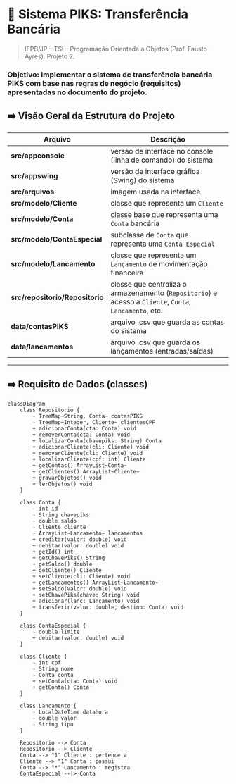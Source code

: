 # 💱 Sistema PIKS: Transferência Bancária
> IFPB/JP – TSI – Programação Orientada a Objetos (Prof. Fausto Ayres). Projeto 2.

### Objetivo: Implementar o sistema de transferência bancária PIKS com base nas regras de negócio (requisitos) apresentadas no documento do projeto.
## ➡️ Visão Geral da Estrutura do Projeto
| Arquivo          | Descrição                                                                                  |
|-----------------------------|--------------------------------------------------------------------------------------------|
| **src/appconsole**| versão de interface no console (linha de comando) do sistema |
| **src/appswing**| versão de interface gráfica (Swing) do sistema |
| **src/arquivos**| imagem usada na interface |
| **src/modelo/Cliente** | classe que representa um `Cliente` |
| **src/modelo/Conta** | classe base que representa uma `Conta` bancária |
| **src/modelo/ContaEspecial**| subclasse de `Conta` que representa uma `Conta Especial` |
| **src/modelo/Lancamento** | classe que representa um `Lançamento` de movimentação financeira |
| **src/repositorio/Repositorio** | classe que centraliza o armazenamento (`Repositorio`) e acesso a `Cliente`, `Conta`, `Lancamento`, etc. |
| **data/contasPIKS** | arquivo .csv que guarda as contas do sistema |
| **data/lancamentos**| arquivo .csv que guarda os lançamentos (entradas/saídas) |

---
## ➡️ Requisito de Dados (classes)
```mermaid
classDiagram
    class Repositorio {
        - TreeMap~String, Conta~ contasPIKS
        - TreeMap~Integer, Cliente~ clientesCPF
        + adicionarConta(cta: Conta) void
        + removerConta(cta: Conta) void
        + localizarConta(chavepiks: String) Conta
        + adicionarCliente(cli: Cliente) void
        + removerCliente(cli: Cliente) void
        + localizarCliente(cpf: int) Cliente
        + getContas() ArrayList~Conta~
        + getClientes() ArrayList~Cliente~
        + gravarObjetos() void
        + lerObjetos() void
    }

    class Conta {
        - int id
        - String chavepiks
        - double saldo
        - Cliente cliente
        - ArrayList~Lancamento~ lancamentos
        + creditar(valor: double) void
        + debitar(valor: double) void
        + getId() int
        + getChavePiks() String
        + getSaldo() double
        + getCliente() Cliente
        + setCliente(cli: Cliente) void
        + getLancamentos() ArrayList~Lancamento~
        + setSaldo(valor: double) void
        + setChavePiks(chave: String) void
        + adicionar(lanc: Lancamento) void
        + transferir(valor: double, destino: Conta) void
    }

    class ContaEspecial {
        - double limite
        + debitar(valor: double) void
    }

    class Cliente {
        - int cpf
        - String nome
        - Conta conta
        + setConta(cta: Conta) void
        + getConta() Conta
    }

    class Lancamento {
        - LocalDateTime datahora
        - double valor
        - String tipo
    }

    Repositorio --> Conta
    Repositorio --> Cliente
    Conta --> "1" Cliente : pertence a
    Cliente --> "1" Conta : possui
    Conta --> "*" Lancamento : registra
    ContaEspecial --|> Conta
``` 
